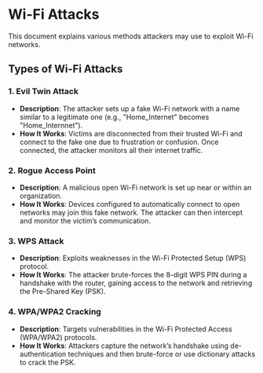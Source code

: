 # Wi-Fi Attacks

This document explains various methods attackers may use to exploit Wi-Fi networks. 

## Types of Wi-Fi Attacks

### 1. Evil Twin Attack

- **Description**: The attacker sets up a fake Wi-Fi network with a name similar to a legitimate one (e.g., "Home_Internet" becomes "Home_Internnet").
- **How It Works**: Victims are disconnected from their trusted Wi-Fi and connect to the fake one due to frustration or confusion. Once connected, the attacker monitors all their internet traffic.

### 2. Rogue Access Point

- **Description**: A malicious open Wi-Fi network is set up near or within an organization.
- **How It Works**: Devices configured to automatically connect to open networks may join this fake network. The attacker can then intercept and monitor the victim’s communication.

### 3. WPS Attack

- **Description**: Exploits weaknesses in the Wi-Fi Protected Setup (WPS) protocol.
- **How It Works**: The attacker brute-forces the 8-digit WPS PIN during a handshake with the router, gaining access to the network and retrieving the Pre-Shared Key (PSK).

### 4. WPA/WPA2 Cracking

- **Description**: Targets vulnerabilities in the Wi-Fi Protected Access (WPA/WPA2) protocols.
- **How It Works**: Attackers capture the network’s handshake using de-authentication techniques and then brute-force or use dictionary attacks to crack the PSK.
